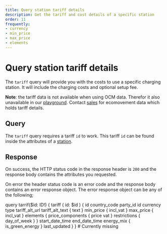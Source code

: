 ```yaml
---
title: Query station tariff details
description: Get the tariff and cost details of a specific station
order: 11
frequently:
- currency
- min_price
- max_price
- elements
---
```


# Query station tariff details
The `tariff` query will provide you with the costs to use a specific charging station. It will include the charging costs and optional setup fee.

**Note**: the tariff data is not available when using OCM data. Therefor it also unavailable in our [playground](). Contact [sales]() for ecomovement data which holds tariff details.

## Query
The `tariff` query requires a tariff `id` to work. This tariff `id` can be found inside the attributes of a [station]().

<schema name="tariff" :frequent="frequently"></schema>

## Response
On success, the HTTP status code in the response header is `200` and the response body contains the attributes you requested.

On error the header status code is an error code and the response body contains an error response object. The error response object can be any of the following;

<errors name="tariff"></errors>

<playground>
<code-block lang="graphql" query="tariff">	
query tarrif($id: ID!) {
  tariff (
	id: $id
  ) {
    id
    country_code
    party_id
    id
    currency
    type
    tariff_alt_url
    tariff_alt_text {
      text
    }
    min_price {
      incl_vat
    }
    max_price {
      incl_vat
    }
    elements {
      price_components {
        price
        vat
      }
      restrictions {
        day_of_week
      }
    }
    start_date_time
    end_date_time
    energy_mix {
      is_green_energy
    }
    last_updated
  }
}
</code-block>
<code-block lang="json">
# Currently missing
</code-block>
</playground>

